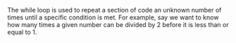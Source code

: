 The while loop is used to repeat a 
section of code an unknown number of times
until a specific condition is met. For example,
say we want to know how many times a given number 
can be divided by 2 before it is less than or equal to 1.
